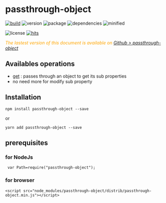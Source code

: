# passthrough-object

<div style="display:inline">

[![build](https://travis-ci.org/Sylvain59650/passthrough-object.png?branch=master)](https://travis-ci.org/Sylvain59650/passthrough-object)
![version](https://img.shields.io/npm/v/passthrough-object.svg)
![package](https://img.shields.io/github/package-json/v/Sylvain59650/passthrough-object.svg)
![dependencies](https://img.shields.io/david/Sylvain59650/passthrough-object.svg)
![minified](https://img.shields.io/bundlephobia/min/passthrough-object.svg)

![license](https://img.shields.io/npm/l/passthrough-object.svg)
[![hits](http://hits.dwyl.com/Sylvain59650/passthrough-object.svg)](http://hits.dwyl.com/Sylvain59650/passthrough-object)
</div>


 <div class="Note" style="color:orange;font-style:italic">
 
  The lastest version of this document is available on [Github > passthrough-object](https://github.com/Sylvain59650/passthrough-object/blob/master/README.md)
</div>

## Availables operations
- [get](https://github.com/Sylvain59650/passthrough-object/blob/master/docs/tutorial.md#get) : passes through an object to get its sub properties
- no need more for modify sub property

## Installation

    npm install passthrough-object --save

or

    yarn add passthrough-object --save


## prerequisites

### for NodeJs
     var Path=require("passthrough-object");

### for browser

    <script src="node_modules/passthrough-object/distrib/passthrough-object.min.js"></script>